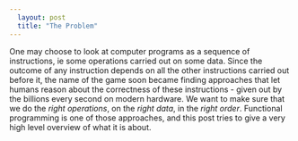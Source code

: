 ```yaml
---
  layout: post
  title: "The Problem"
---
```


One may choose to look at computer programs as a sequence of instructions, ie some operations carried out on some data.
Since the outcome of any instruction depends on all the other instructions carried out before it, the name of the game soon became finding approaches that let humans reason about the correctness of these instructions - given out by the billions every second on modern hardware. We want to make sure that we do the <i>right operations</i>, on the <i>right data</i>, in the <i>right order</i>.
Functional programming is one of those approaches, and this post tries to give a very high level overview of what it is about.